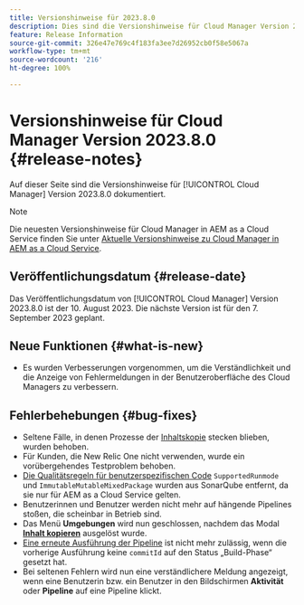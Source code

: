 ```yaml
---
title: Versionshinweise für 2023.8.0
description: Dies sind die Versionshinweise für Cloud Manager Version 2023.8.0.
feature: Release Information
source-git-commit: 326e47e769c4f183fa3ee7d26952cb0f58e5067a
workflow-type: tm+mt
source-wordcount: '216'
ht-degree: 100%

---
```



# Versionshinweise für Cloud Manager Version 2023.8.0 {#release-notes}

Auf dieser Seite sind die Versionshinweise für [!UICONTROL Cloud Manager] Version 2023.8.0 dokumentiert.

>[!NOTE]
>
>Die neuesten Versionshinweise für Cloud Manager in AEM as a Cloud Service finden Sie unter [Aktuelle Versionshinweise zu Cloud Manager in AEM as a Cloud Service](https://experienceleague.adobe.com/docs/experience-manager-cloud-service/content/implementing/using-cloud-manager/release-notes-cloud-manager/release-notes-cm-current.html?lang=de).

## Veröffentlichungsdatum {#release-date}

Das Veröffentlichungsdatum von [!UICONTROL Cloud Manager] Version 2023.8.0 ist der 10. August 2023. Die nächste Version ist für den 7. September 2023 geplant.

## Neue Funktionen {#what-is-new}

* Es wurden Verbesserungen vorgenommen, um die Verständlichkeit und die Anzeige von Fehlermeldungen in der Benutzeroberfläche des Cloud Managers zu verbessern.

## Fehlerbehebungen {#bug-fixes}

* Seltene Fälle, in denen Prozesse der [Inhaltskopie](/help/using/content-copy.md) stecken blieben, wurden behoben.
* Für Kunden, die New Relic One nicht verwenden, wurde ein vorübergehendes Testproblem behoben.
* [Die Qualitätsregeln für benutzerspezifischen Code](/help/using/custom-code-quality-rules.md) `SupportedRunmode` und `ImmutableMutableMixedPackage` wurden aus SonarQube entfernt, da sie nur für AEM as a Cloud Service gelten.
* Benutzerinnen und Benutzer werden nicht mehr auf hängende Pipelines stoßen, die scheinbar in Betrieb sind.
* Das Menü **Umgebungen** wird nun geschlossen, nachdem das Modal **[Inhalt kopieren](/help/using/content-copy.md)** ausgelöst wurde.
* [Eine erneute Ausführung der Pipeline](/help/using/code-deployment.md#reexecute-deployment) ist nicht mehr zulässig, wenn die vorherige Ausführung keine `commitId` auf den Status „Build-Phase“ gesetzt hat.
* Bei seltenen Fehlern wird nun eine verständlichere Meldung angezeigt, wenn eine Benutzerin bzw. ein Benutzer in den Bildschirmen **Aktivität** oder **Pipeline** auf eine Pipeline klickt.
